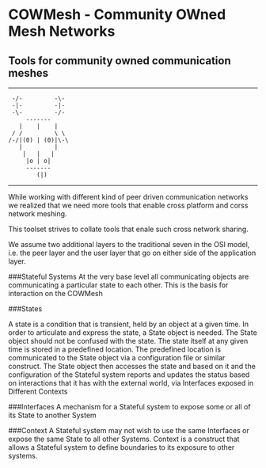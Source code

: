 # COWMesh - Community OWned Mesh Networks
## Tools for community owned communication meshes

--------------------------------------------------

	 -/-         -\-
	 -|-         -|- 
	 -\-         -/-  
	     -------
	   |    |    |
	 / /         \ \
	/-/|(0) | (0)|\-\
	   |         |
		|   |   |
		 |o | o|
		 -------
			(|)
         
-------------------------------------------------------
While working with different kind of peer driven communication networks we realized that we need more tools that 
enable cross platform and corss network meshing. 

This toolset strives to collate tools that enale such cross network sharing. 

We assume two additional layers to the traditional seven in the OSI model, i.e. the peer layer and the user layer that go on either side of the application layer.  

###Stateful Systems
At the very base level all communicating objects are communicating a particular state to each other. This is the basis for interaction on the COWMesh


###States

A state is a condition that is transient, held by an object at a given time. In order to articulate and express the state, a State object is needed. The State object should not be confused with the state.
The state itself at any given time is stored in a predefined location. The predefined location is communicated to the State object via a configuration file or similar construct. 
The State object then accesses the state and based on it and the configuration of the Stateful system reports and updates the status based on interactions that it has with the external world, via Interfaces exposed in Different Contexts

###Interfaces
A mechanism for a Stateful system to expose some or all of its State to another System

###Context
A Stateful system may not wish to use the same Interfaces or expose the same State to all other Systems. Context is a construct that allows a Stateful system to define boundaries to its exposure to other systems. 


